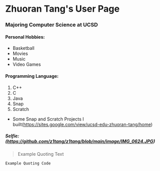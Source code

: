 # **Zhuoran Tang's User Page**

### Majoring Computer Science at UCSD


#### Personal Hobbies:

- Basketball
- Movies
- Music
- Video Games


#### Programming Language:

1. C++
2. C
3. Java
4. Snap
5. Scratch
- Some Snap and Scratch Projects I built(https://sites.google.com/view/ucsd-edu-zhuoran-tang/home)

##### Selfie: (https://github.com/z1tang/z1tang/blob/main/image/IMG_0624.JPG)

> Example Quoting Text

`Example Quoting Code`
